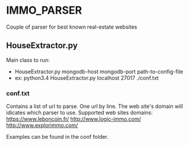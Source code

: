 # IMMO_PARSER
Couple of parser for best known real-estate websites

## HouseExtractor.py
Main class to run:
* HouseExtractor.py  mongodb-host mongodb-port path-to-config-file
* ex: python3.4 HouseExtractor.py localhost 27017 ./conf.txt

### conf.txt
Contains a list of url to parse. One url by line.
The web site's domain will idicates which parser to use.
Supported web sites domains:
https://www.leboncoin.fr/
http://www.logic-immo.com/
http://www.explorimmo.com/

Examples can be found in the conf folder.
